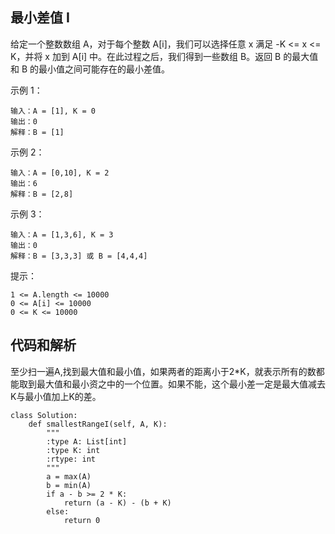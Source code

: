 ## 最小差值 I

给定一个整数数组 A，对于每个整数 A[i]，我们可以选择任意 x 满足 -K <= x <= K，并将 x 加到 A[i] 中。在此过程之后，我们得到一些数组 B。返回 B 的最大值和 B 的最小值之间可能存在的最小差值。

示例 1：

	输入：A = [1], K = 0
	输出：0
	解释：B = [1]
示例 2：

	输入：A = [0,10], K = 2
	输出：6
	解释：B = [2,8]
示例 3：

	输入：A = [1,3,6], K = 3
	输出：0
	解释：B = [3,3,3] 或 B = [4,4,4]

提示：
	
	1 <= A.length <= 10000
	0 <= A[i] <= 10000
	0 <= K <= 10000

## 代码和解析

至少扫一遍A,找到最大值和最小值，如果两者的距离小于2*K，就表示所有的数都能取到最大值和最小资之中的一个位置。如果不能，这个最小差一定是最大值减去K与最小值加上K的差。

	class Solution:
	    def smallestRangeI(self, A, K):
	        """
	        :type A: List[int]
	        :type K: int
	        :rtype: int
	        """
	        a = max(A)
	        b = min(A)
	        if a - b >= 2 * K:
	            return (a - K) - (b + K)
	        else:
	            return 0
